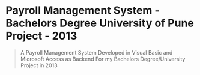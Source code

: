 # Payroll Management System - Bachelors Degree University of Pune Project - 2013

> A Payroll Management System Developed in Visual Basic and Microsoft Access as Backend For my Bachelors Degree/University Project in 2013


